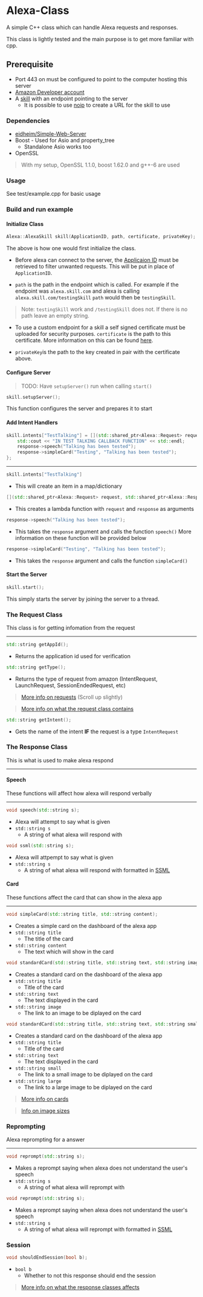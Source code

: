 # Alexa-Class

A simple C++ class which can handle Alexa requests and responses.

This class is lightly tested and the main purpose is to get more familiar with cpp.

## Prerequisite

* Port 443 on must be configured to point to the computer hosting this server
* [Amazon Developer account](https://developer.amazon.com/alexa)
* A [skill](https://developer.amazon.com/alexa/console/ask) with an endpoint pointing to the server
  * It is possible to use [noip](noip.com) to create a URL for the skill to use

### Dependencies

* [eidheim/Simple-Web-Server](https://github.com/eidheim/Simple-Web-Server)
* Boost - Used for Asio and property_tree
  * Standalone Asio works too
* OpenSSL

> With my setup, OpenSSL 1.1.0, boost 1.62.0 and g++-6 are used

### Usage 

See test/example.cpp for basic usage

### Build and run example

#### Initialize Class

```cpp
Alexa::AlexaSkill skill(ApplicationID, path, certificate, privateKey);
```
The above is how one would first initialize the class.

* Before alexa can connect to the server, the [Applicaion ID](https://developer.amazon.com/docs/custom-skills/handle-requests-sent-by-alexa.html?#get-the-application-id-for-a-skill) must be retrieved to filter unwanted requests.
This will be put in place of `ApplicationID`.

* `path` is the path in the endpoint which is called. For example if the endpoint was `alexa.skill.com` and alexa is calling `alexa.skill.com/testingSkill` `path` would then be `testingSkill`.
> Note: `testingSkill` work and `/testingSkill` does not. If there is no path leave an empty string.

* To use a custom endpoint for a skill a self signed certificate must be uploaded for security purposes. `certificate` is the path to this certificate. More information on this can be found [here](https://developer.amazon.com/docs/custom-skills/configure-web-service-self-signed-certificate.html).

* `privateKey`is the path to the key created in pair with the certificate above.

#### Configure Server

> TODO: Have `setupServer()` run when calling `start()`

```cpp
skill.setupServer();
```
This function configures the server and prepares it to start

#### Add Intent Handlers

```cpp
skill.intents["TestTalking"] = [](std::shared_ptr<Alexa::Request> request, std::shared_ptr<Alexa::Response> response) {
    std::cout << "IN TEST TALKING CALLBACK FUNCTION" << std::endl;
    response->speech("Talking has been tested");
    response->simpleCard("Testing", "Talking has been tested");
};
```

---

```cpp
skill.intents["TestTalking"]
```
* This will create an item in a map/dictionary


```cpp
[](std::shared_ptr<Alexa::Request> request, std::shared_ptr<Alexa::Response> response)
```
* This creates a lambda function with `request` and `response` as arguments


```cpp
response->speech("Talking has been tested");
```
* This takes the `response` argument and calls the function `speech()` More information on these function will be provided below


```cpp 
response->simpleCard("Testing", "Talking has been tested");
```
* This takes the `response` argument and calls the function `simpleCard()`


#### Start the Server

```cpp
skill.start();
```
This simply starts the server by joining the server to a thread.

### The Request Class

This class is for getting infomation from the request

---

```cpp
std::string getAppId();
```
* Returns the application id used for verification

```cpp
std::string getType();
```
* Returns the type of request from amazon (IntentRequest, LaunchRequest, SessionEndedRequest, etc)
> [More info on requests](https://developer.amazon.com/docs/custom-skills/request-and-response-json-reference.html#session-object) (Scroll up slightly)

> [More info on what the request class contains](https://developer.amazon.com/docs/custom-skills/request-and-response-json-reference.html#session-object)

```cpp
std::string getIntent();
```
* Gets the name of the intent **IF** the request is a type `IntentRequest`

### The Response Class

This is what is used to make alexa respond

---

#### Speech

These functions will affect how alexa will respond verbally

---

```cpp
void speech(std::string s);
```
* Alexa will attempt to say what is given
* `std::string s`
  * A string of what alexa will respond with

```cpp
void ssml(std::string s);
```
* Alexa will attpempt to say what is given
* `std::string s`
  * A string of what alexa will respond with formatted in [SSML](https://developer.amazon.com/docs/custom-skills/speech-synthesis-markup-language-ssml-reference.html) 

#### Card

These functions affect the card that can show in the alexa app

---

```cpp
void simpleCard(std::string title, std::string content);
```
* Creates a simple card on the dashboard of the alexa app
* `std::string title`
  * The title of the card
* `std::string content`
  * The text which will show in the card

```cpp
void standardCard(std::string title, std::string text, std::string image);
```
* Creates a standard card on the dashboard of the alexa app
* `std::string title`
  * Title of the card
* `std::string text`
  * The text displayed in the card
* `std::string image`
  * The link to an image to be diplayed on the card
  
```cpp
void standardCard(std::string title, std::string text, std::string small, std::string large);
```
* Creates a standard card on the dashboard of the alexa app
* `std::string title`
  * Title of the card
* `std::string text`
  * The text displayed in the card
* `std::string small`
  * The link to a small image to be diplayed on the card
* `std::string large`
  * The link to a large image to be diplayed on the card
  
> [More info on cards](https://developer.amazon.com/docs/custom-skills/include-a-card-in-your-skills-response.html#create-a-home-card-to-display-text-and-an-image)

> [Info on image sizes](https://developer.amazon.com/docs/custom-skills/include-a-card-in-your-skills-response.html#image_size)

### Reprompting

Alexa reprompting for a answer

---

```cpp
void reprompt(std::string s);
```
* Makes a reprompt saying when alexa does not understand the user's speech
* `std::string s`
  * A string of what alexa will reprompt with
  
```cpp
void reprompt(std::string s);
```
* Makes a reprompt saying when alexa does not understand the user's speech
* `std::string s`
  * A string of what alexa will reprompt with formatted in [SSML](https://developer.amazon.com/docs/custom-skills/speech-synthesis-markup-language-ssml-reference.html) 
  
### Session

```cpp
void shouldEndSession(bool b);
```
* `bool b`
  * Whether to not this response should end the session
  
> [More info on what the response classes affects](https://developer.amazon.com/docs/custom-skills/request-and-response-json-reference.html#response-object)
